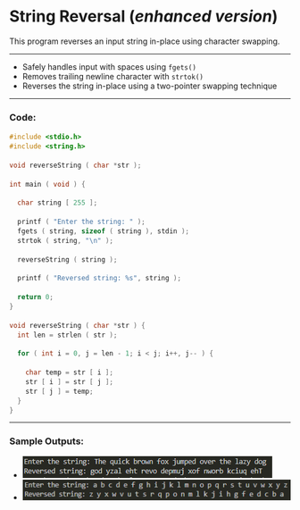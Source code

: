 # String Reversal (*enhanced version*)
This program reverses an input string in-place using character swapping.

---
-   Safely handles input with spaces using  `fgets()`
-   Removes trailing newline character with  `strtok()`
-   Reverses the string in-place using a two-pointer swapping technique

---
### Code:
```c
#include <stdio.h>
#include <string.h>

void reverseString ( char *str );

int main ( void ) {

  char string [ 255 ];

  printf ( "Enter the string: " );
  fgets ( string, sizeof ( string ), stdin );
  strtok ( string, "\n" );

  reverseString ( string );

  printf ( "Reversed string: %s", string );

  return 0;
}

void reverseString ( char *str ) {
  int len = strlen ( str );

  for ( int i = 0, j = len - 1; i < j; i++, j-- ) {

    char temp = str [ i ];
    str [ i ] = str [ j ];
    str [ j ] = temp;
  }
}
```

---

### Sample Outputs:
- ![sample output 1](https://github.com/zoreladrean/C-language-codes/blob/main/reverse_a_string/enhanced_version/sampleOutput1.PNG)
- ![sample output 2](https://github.com/zoreladrean/C-language-codes/blob/main/reverse_a_string/enhanced_version/sampleOutput2.PNG)